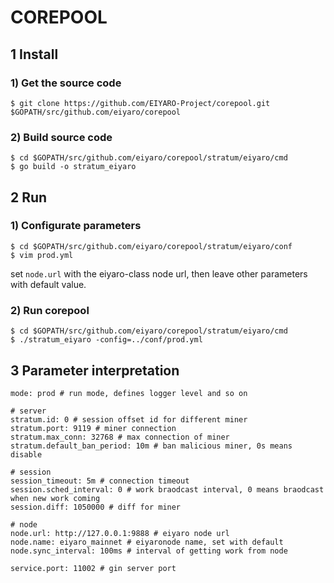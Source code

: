 COREPOOL
======

## 1 Install

### 1) Get the source code

```
$ git clone https://github.com/EIYARO-Project/corepool.git $GOPATH/src/github.com/eiyaro/corepool
```

### 2) Build source code

```
$ cd $GOPATH/src/github.com/eiyaro/corepool/stratum/eiyaro/cmd
$ go build -o stratum_eiyaro
```

## 2 Run

### 1) Configurate parameters

```
$ cd $GOPATH/src/github.com/eiyaro/corepool/stratum/eiyaro/conf
$ vim prod.yml
```

set `node.url` with the eiyaro-class node url, then leave other parameters with default value.

### 2) Run corepool

```
$ cd $GOPATH/src/github.com/eiyaro/corepool/stratum/eiyaro/cmd
$ ./stratum_eiyaro -config=../conf/prod.yml
```

## 3 Parameter interpretation

```
mode: prod # run mode, defines logger level and so on

# server
stratum.id: 0 # session offset id for different miner
stratum.port: 9119 # miner connection
stratum.max_conn: 32768 # max connection of miner
stratum.default_ban_period: 10m # ban malicious miner, 0s means disable

# session
session_timeout: 5m # connection timeout
session.sched_interval: 0 # work braodcast interval, 0 means braodcast when new work coming
session.diff: 1050000 # diff for miner

# node
node.url: http://127.0.0.1:9888 # eiyaro node url
node.name: eiyaro_mainnet # eiyaronode name, set with default
node.sync_interval: 100ms # interval of getting work from node

service.port: 11002 # gin server port
```
